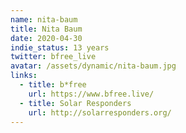 ```yaml
---
name: nita-baum
title: Nita Baum
date: 2020-04-30
indie_status: 13 years
twitter: bfree_live
avatar: /assets/dynamic/nita-baum.jpg
links:
  - title: b*free
    url: https://www.bfree.live/
  - title: Solar Responders
    url: http://solarresponders.org/
---
```

